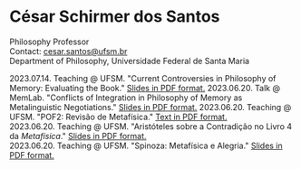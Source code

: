 # César Schirmer dos Santos   
Philosophy Professor   
Contact: cesar.santos@ufsm.br    
Department of Philosophy, Universidade Federal de Santa Maria    

2023.07.14. Teaching @ UFSM. "Current Controversies in Philosophy of Memory: Evaluating the Book." [Slides in PDF format.](https://github.com/c3s4nt0s/c3s4nt0s.github.com/blob/main/Evaluating%20the%20book%20Current%20Controversies%20in%20Philosophy%20of%20Memory_compressed.pdf)
2023.06.20. Talk @ MemLab. "Conflicts of Integration in Philosophy of Memory as Metalinguistic Negotiations." [Slides in PDF format.](https://github.com/c3s4nt0s/c3s4nt0s.github.com/blob/main/Conflicts%20of%20Integration%20in%20Philosophy%20of%20Memory%20as%20Metalinguistic%20Negotiations%20(MemLab%202023.06.20).pdf)  
2023.06.20. Teaching @ UFSM. "POF2: Revisão de Metafísica." [Text in PDF format.](https://github.com/c3s4nt0s/c3s4nt0s.github.com/blob/main/POF2-2023.06.20%E2%80%9322%20revisa%CC%83o%20de%20metafi%CC%81sica.pdf)  
2023.06.20. Teaching @ UFSM. "Aristóteles sobre a Contradição no Livro 4 da *Metafísica*." [Slides in PDF format.](https://github.com/c3s4nt0s/c3s4nt0s.github.com/blob/main/Aristo%CC%81teles%20sobre%20a%20contradic%CC%A7a%CC%83o%20%20Lendo%20o%20Livro%204%20da%20Metafi%CC%81sica%20POF2%202023.06.20.pdf)   
2023.06.20. Teaching @ UFSM. "Spinoza: Metafísica e Alegria." [Slides in PDF format.](https://github.com/c3s4nt0s/c3s4nt0s.github.com/blob/main/Spinoza%2C%20Metafi%CC%81sica%2C%20e%20Alegria%20POF2%202023.06.20.pdf)   
